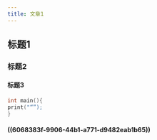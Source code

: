 ```yaml
---
title: 文章1
---
```


## 标题1
### 标题2
#### 标题3
####
```C
int main(){
print("“”);
}
```
#### ((6068383f-9906-44b1-a771-d9482eab1b65))
####
